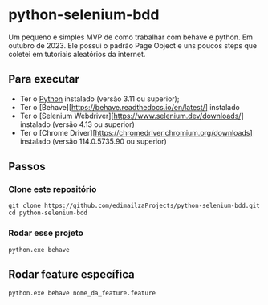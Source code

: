 # python-selenium-bdd
Um pequeno e simples MVP de como trabalhar com behave e python. Em outubro de 2023.
Ele possui o padrão Page Object e uns poucos steps que coletei em tutoriais aleatórios da internet.

## Para executar
* Ter o [Python](https://www.python.org/) instalado (versão 3.11 ou superior);
* Ter o [Behave][https://behave.readthedocs.io/en/latest/] instalado
* Ter o [Selenium Webdriver][https://www.selenium.dev/downloads/] instalado (versão 4.13 ou superior)
*  Ter o [Chrome Driver][https://chromedriver.chromium.org/downloads] instalado (versão 114.0.5735.90 ou superior)

## Passos

### Clone este repositório

```shell
git clone https://github.com/edimailzaProjects/python-selenium-bdd.git
cd python-selenium-bdd
```

### Rodar esse projeto

```shell
python.exe behave 
```


## Rodar feature específica

```shell
python.exe behave nome_da_feature.feature
```
